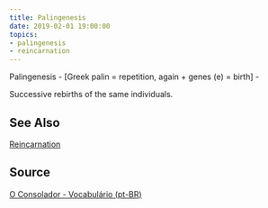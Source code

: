 ```yaml
---
title: Palingenesis
date: 2019-02-01 19:00:00
topics:
- palingenesis
- reincarnation
---
```


Palingenesis - [Greek palin = repetition, again + genes (e) = birth] - 

Successive rebirths of the same individuals. 

## See Also
[ Reincarnation ](../reincarnation)

## Source
[O Consolador - Vocabulário (pt-BR)](http://www.oconsolador.com.br/linkfixo/vocabulario/principal.html)

